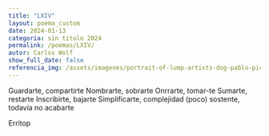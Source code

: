```yaml
---
title: "LXIV"
layout: poema_custom
date: 2024-01-13
categoria: sin titulo 2024
permalink: /poemas/LXIV/
autor: Carlos Wolf
show_full_date: false
referencia_img: /assets/imagenes/portrait-of-lump-artists-dog-pablo-picasso-c-1969-v0-qu810sdbmd9c1.jpeg
---
```

  Guardarte, compartirte
  Nombrarte, sobrarte
  Onrrarte, tomar-te 
  Sumarte, restarte
  Inscribirte, bajarte
  Simplificarte, complejidad (poco)
  sostente, todavía no acabarte


  Erritop